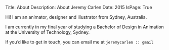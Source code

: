 Title: About
Description: About Jeremy Carlen
Date: 2015
IsPage: True

Hi! I am an animator, designer and illustrator from Sydney, Australia.

I am currently in my final year of studying a Bachelor of Design in Animation at the University of Technology, Sydney.

If you’d like to get in touch, you can email me at `jeremycarlen :: gmail`
